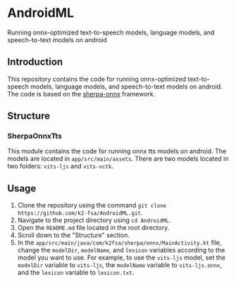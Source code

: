 # AndroidML
Running onnx-optimized text-to-speech models, language models, and speech-to-text models on android



## Introduction
This repository contains the code for running onnx-optimized text-to-speech models, language models, and speech-to-text models on android. The code is based on the [sherpa-onnx](https://github.com/k2-fsa/sherpa-onnx) framework. 

## Structure
### SherpaOnnxTts
This module contains the code for running onnx tts models on android.
The models are located in `app/src/main/assets`. There are two models located in two folders: `vits-ljs` and `vits-vctk`. 

## Usage
1. Clone the repository using the command `git clone https://github.com/k2-fsa/AndroidML.git`.
2. Navigate to the project directory using `cd AndroidML`.
3. Open the `README.md` file located in the root directory.
4. Scroll down to the "Structure" section.
5. In the `app/src/main/java/com/k2fsa/sherpa/onnx/MainActivity.kt` file, change the `modelDir`, `modelName`, and `lexicon` variables according to the model you want to use. For example, to use the `vits-ljs` model, set the `modelDir` variable to `vits-ljs`, the `modelName` variable to `vits-ljs.onnx`, and the `lexicon` variable to `lexicon.txt`.